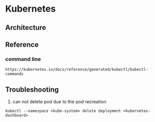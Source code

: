 # Kubernetes 

## Architecture



## Reference

### command line 

```
https://kubernetes.io/docs/reference/generated/kubectl/kubectl-commands
```

## Troubleshooting 

1. can not delete pod due to the pod recreation

```
kubectl --namespace <kube-system> delete deployment <kubernetes-dashboard>
```

